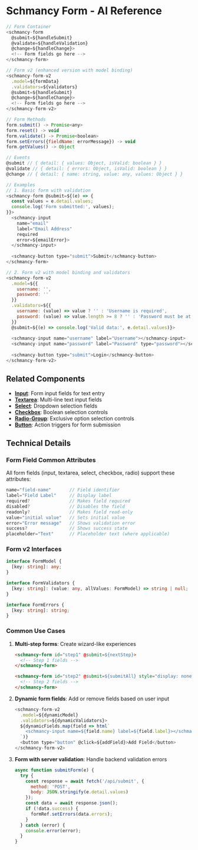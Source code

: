 # Schmancy Form - AI Reference

```js
// Form Container
<schmancy-form
  @submit=${handleSubmit}
  @validate=${handleValidation}
  @change=${handleChange}>
  <!-- Form fields go here -->
</schmancy-form>

// Form v2 (enhanced version with model binding)
<schmancy-form-v2
  .model=${formData}
  .validators=${validators}
  @submit=${handleSubmit}
  @change=${handleChange}>
  <!-- Form fields go here -->
</schmancy-form-v2>

// Form Methods
form.submit() -> Promise<any>
form.reset() -> void
form.validate() -> Promise<boolean>
form.setErrors({fieldName: errorMessage}) -> void
form.getValues() -> Object

// Events
@submit // { detail: { values: Object, isValid: boolean } }
@validate // { detail: { errors: Object, isValid: boolean } }
@change // { detail: { name: string, value: any, values: Object } }

// Examples
// 1. Basic form with validation
<schmancy-form @submit=${(e) => {
  const values = e.detail.values;
  console.log('Form submitted:', values);
}}>
  <schmancy-input 
    name="email"
    label="Email Address"
    required
    error=${emailError}>
  </schmancy-input>
  
  <schmancy-button type="submit">Submit</schmancy-button>
</schmancy-form>

// 2. Form v2 with model binding and validators
<schmancy-form-v2
  .model=${{
    username: '',
    password: ''
  }}
  .validators=${{
    username: (value) => value ? '' : 'Username is required',
    password: (value) => value.length >= 8 ? '' : 'Password must be at least 8 characters'
  }}
  @submit=${(e) => console.log('Valid data:', e.detail.values)}>
  
  <schmancy-input name="username" label="Username"></schmancy-input>
  <schmancy-input name="password" label="Password" type="password"></schmancy-input>
  
  <schmancy-button type="submit">Login</schmancy-button>
</schmancy-form-v2>
```

## Related Components
- **[Input](./input.md)**: Form input fields for text entry
- **[Textarea](./textarea.md)**: Multi-line text input fields
- **[Select](./select.md)**: Dropdown selection fields
- **[Checkbox](./checkbox.md)**: Boolean selection controls
- **[Radio-Group](./radio-group.md)**: Exclusive option selection controls
- **[Button](./button.md)**: Action triggers for form submission

## Technical Details

### Form Field Common Attributes
All form fields (input, textarea, select, checkbox, radio) support these attributes:
```js
name="field-name"       // Field identifier
label="Field Label"     // Display label
required?               // Makes field required
disabled?               // Disables the field
readonly?               // Makes field read-only
value="initial value"   // Sets initial value
error="Error message"   // Shows validation error
success?                // Shows success state
placeholder="Text"      // Placeholder text (where applicable)
```

### Form v2 Interfaces
```typescript
interface FormModel {
  [key: string]: any;
}

interface FormValidators {
  [key: string]: (value: any, allValues: FormModel) => string | null;
}

interface FormErrors {
  [key: string]: string;
}
```

### Common Use Cases

1. **Multi-step forms**: Create wizard-like experiences
   ```html
   <schmancy-form id="step1" @submit=${nextStep}>
     <!-- Step 1 fields -->
   </schmancy-form>
   
   <schmancy-form id="step2" @submit=${submitAll} style="display: none;">
     <!-- Step 2 fields -->
   </schmancy-form>
   ```

2. **Dynamic form fields**: Add or remove fields based on user input
   ```js
   <schmancy-form-v2
     .model=${dynamicModel}
     .validators=${dynamicValidators}>
     ${dynamicFields.map(field => html`
       <schmancy-input name=${field.name} label=${field.label}></schmancy-input>
     `)}
     <button type="button" @click=${addField}>Add Field</button>
   </schmancy-form-v2>
   ```

3. **Form with server validation**: Handle backend validation errors
   ```js
   async function submitForm(e) {
     try {
       const response = await fetch('/api/submit', {
         method: 'POST',
         body: JSON.stringify(e.detail.values)
       });
       const data = await response.json();
       if (!data.success) {
         formRef.setErrors(data.errors);
       }
     } catch (error) {
       console.error(error);
     }
   }
   ```